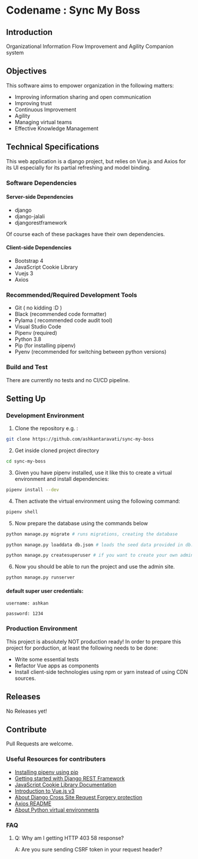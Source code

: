 # Codename : Sync My Boss

## Introduction

Organizational Information Flow Improvement and Agility Companion system

## Objectives

This software aims to empower organization in the following matters:

- Improving information sharing and open communication
- Improving trust
- Continuous Improvement
- Agility
- Managing virtual teams
- Effective Knowledge Management

## Technical Specifications
This web application is a django project, but relies on Vue.js and Axios for its UI especially for its partial refreshing and model binding.

### Software Dependencies

#### Server-side Dependencies
- django
- django-jalali
- djangorestframework

Of course each of these packages have their own dependencies.

#### Client-side Dependencies
- Bootstrap 4
- JavaScript Cookie Library
- Vuejs 3
- Axios


### Recommended/Required Development Tools

- Git ( no kidding :D )
- Black (recommended code formatter)
- Pylama ( recommended code audit tool)
- Visual Studio Code
- Pipenv (required)
- Python 3.8
- Pip (for installing pipenv)
- Pyenv (recommended for switching between python versions)

### Build and Test

There are currently no tests and no CI/CD pipeline.

## Setting Up

### Development Environment

1. Clone the repository
   e.g. :

```sh
git clone https://github.com/ashkantaravati/sync-my-boss
```

2. Get inside cloned project directory

```sh
cd sync-my-boss
```

3. Given you have pipenv installed, use it like this to create a virtual environment and install dependencies:

```sh
pipenv install --dev
```
4. Then activate the virtual environment using the following command:

```sh
pipenv shell
```
5. Now prepare the database using the commands below

```sh
python manage.py migrate # runs migrations, creating the database

python manage.py loaddata db.json # loads the seed data provided in db.json

python manage.py createsuperuser # if you want to create your own admin user
```

6. Now you should be able to run the project and use the admin site.

```sh
python manage.py runserver
```

#### default super user credentials:

`username: ashkan`

`password: 1234`

### Production Environment

This project is absolutely NOT production ready!
In order to prepare this project for porduction, at least the following needs to be done:

- Write some essential tests
- Refactor Vue apps as components
- Install client-side technologies using npm or yarn instead of using CDN sources.

## Releases
No Releases yet!

## Contribute

Pull Requests are welcome.

### Useful Resources for contributers
- [Installing pipenv using pip](https://pipenv-fork.readthedocs.io/en/latest/install.html#pragmatic-installation-of-pipenv)
- [Getting started with Django REST Framework](https://www.django-rest-framework.org/tutorial/quickstart/)
- [JavaScript Cookie Library Documentation](https://github.com/js-cookie/js-cookie/tree/latest#readme)
- [Introduction to Vue.js v3](https://v3.vuejs.org/guide/introduction.html)
- [About Django Cross Site Request Forgery protection](https://docs.djangoproject.com/en/3.1/ref/csrf/#module-django.middleware.csrf)
- [Axios README](https://github.com/axios/axios)
- [About Python virtual environments](https://realpython.com/python-virtual-environments-a-primer/)

### FAQ
1. Q: Why am I getting HTTP 403 58 response?

    A: Are you sure sending CSRF token in your request header? 
